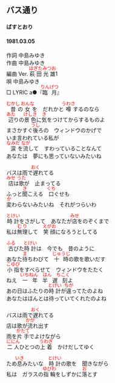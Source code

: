 <style type="text/css">
	ruby{
	    ruby-position: over;
	}
	ruby > rt{font-size: 12px;color:red;}
	p{font:16px;font-size: '楷体'}
</style>
## バス通り
#### ばすとおり
####  1981.03.05


作詞      中島みゆき  
作曲      中島みゆき  
編曲 </rb><rp>(</rp><rt>Ver.</rt><rp>)</rp></ruby>   <ruby><rb>萩田</rb><rp>(</rp><rt>はぎた</rt><rp>)</rp></ruby><ruby><rb>光雄</rb><rp>(</rp><rt>みつお</rt><rp>)</rp></ruby></rb><rp>(</rp><rt>1</rt><rp>)</rp></ruby>  
唄         中島みゆき  
□ LYRIC </rb><rp>(</rp><rt>a</rt><rp>)</rp></ruby>●『<ruby><rb>臨月</rb><rp>(</rp><rt>りんげつ</rt><rp>)</rp></ruby>』   


<ruby><rb>昔</rb><rp>(</rp><rt>むかし</rt><rp>)</rp></ruby>の<ruby><rb>女</rb><rp>(</rp><rt>おんな</rt><rp>)</rp></ruby>を　だれかと<ruby><rb>噂</rb><rp>(</rp><rt>うわさ</rt><rp>)</rp></ruby>するのなら  
<ruby><rb>辺</rb><rp>(</rp><rt>あた</rt><rp>)</rp></ruby>りの<ruby><rb>景色</rb><rp>(</rp><rt>けしき</rt><rp>)</rp></ruby>に<ruby><rb>気</rb><rp>(</rp><rt>き</rt><rp>)</rp></ruby>をつけてからするものよ  
まさかすぐ<ruby><rb>後</rb><rp>(</rp><rt>うし</rt><rp>)</rp></ruby>ろの　ウィンドウのかげで  
いま言われている私が  
<ruby><rb>涙</rb><rp>(</rp><rt>なみだ</rt><rp>)</rp></ruby>を<ruby><rb>流</rb><rp>(</rp><rt>なが</rt><rp>)</rp></ruby>して　すわっていることなんて  
あなたは　夢にも思っていないみたいね  
  
バスは雨で<ruby><rb>遅</rb><rp>(</rp><rt>おく</rt><rp>)</rp></ruby>れてる  
<ruby><rb>店</rb><rp>(</rp><rt>みせ</rt><rp>)</rp></ruby>は<ruby><rb>歌</rb><rp>(</rp><rt>うた</rt><rp>)</rp></ruby>が　止まってる  
ふっと<ruby><rb>聞</rb><rp>(</rp><rt>き</rt><rp>)</rp></ruby>こえる　<ruby><rb>口</rb><rp>(</rp><rt>くち</rt><rp>)</rp></ruby>ぐせも  
<ruby><rb>変</rb><rp>(</rp><rt>か</rt><rp>)</rp></ruby>わらないみたいね　それがつらいわ  
  
<ruby><rb>時計</rb><rp>(</rp><rt>とけい</rt><rp>)</rp></ruby>をさがして　あなたが<ruby><rb>店</rb><rp>(</rp><rt>みせ</rt><rp>)</rp></ruby>をのぞくまで  
私は<ruby><rb>無理</rb><rp>(</rp><rt>むり</rt><rp>)</rp></ruby>して　<ruby><rb>笑顔</rb><rp>(</rp><rt>えがお</rt><rp>)</rp></ruby>になろうとしてる  
  
<ruby><rb>古</rb><rp>(</rp><rt>ふる</rt><rp>)</rp></ruby>びた<ruby><rb>時計</rb><rp>(</rp><rt>とけい</rt><rp>)</rp></ruby>は　今でも　昔のように  
あなた<ruby><rb>待</rb><rp>(</rp><rt>ま</rt><rp>)</rp></ruby>ちわびて　<ruby><rb>十時</rb><rp>(</rp><rt>じゅうじ</rt><rp>)</rp></ruby>の歌を歌いだす  
<ruby><rb>小指</rb><rp>(</rp><rt>こゆび</rt><rp>)</rp></ruby>をすべらせて　ウィンドウをたたく  
ねえ　<ruby><rb>一年半遅刻</rb><rp>(</rp><rt>いちねん　はん　ちこく</rt><rp>)</rp></ruby>よ  
あの日はふたりの<ruby><rb>時計</rb><rp>(</rp><rt>とけい</rt><rp>)</rp></ruby>が<ruby><rb>違</rb><rp>(</rp><rt>ちが</rt><rp>)</rp></ruby>ってたのよね  
あなたはほんとは待っていてくれたのよね  
  
バスは雨で<ruby><rb>遅</rb><rp>(</rp><rt>おく</rt><rp>)</rp></ruby>れてる  
店は歌が<ruby><rb>流</rb><rp>(</rp><rt>かが</rt><rp>)</rp></ruby>れ出す  
雨を<ruby><rb>片手</rb><rp>(</rp><rt>かたて</rt><rp>)</rp></ruby>でよけながら  
<ruby><rb>二人</rb><rp>(</rp><rt>ににん</rt><rp>)</rp></ruby>ひとつの<ruby><rb>上着</rb><rp>(</rp><rt>うわぎ</rt><rp>)</rp></ruby>　かけだしてゆく  
  
ため<ruby><rb>息</rb><rp>(</rp><rt>いき</rt><rp>)</rp></ruby>みたいな　<ruby><rb>時計</rb><rp>(</rp><rt>とけい</rt><rp>)</rp></ruby>の歌を　聞きながら  
私は　ガラスの<ruby><rb>指輪</rb><rp>(</rp><rt>ゆびわ</rt><rp>)</rp></ruby>をしずかに<ruby><rb>落</rb><rp>(</rp><rt>お</rt><rp>)</rp></ruby>とす  